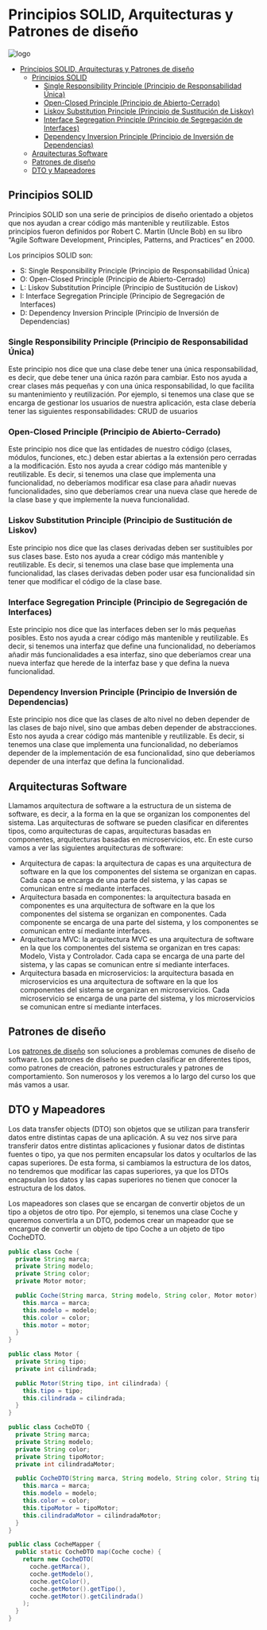 # Principios SOLID, Arquitecturas y Patrones de diseño

![logo](https://rubensa.files.wordpress.com/2021/05/spring-boot-logo.png)

- [Principios SOLID, Arquitecturas y Patrones de diseño](#principios-solid-arquitecturas-y-patrones-de-diseño)
  - [Principios SOLID](#principios-solid)
    - [Single Responsibility Principle (Principio de Responsabilidad Única)](#single-responsibility-principle-principio-de-responsabilidad-única)
    - [Open-Closed Principle (Principio de Abierto-Cerrado)](#open-closed-principle-principio-de-abierto-cerrado)
    - [Liskov Substitution Principle (Principio de Sustitución de Liskov)](#liskov-substitution-principle-principio-de-sustitución-de-liskov)
    - [Interface Segregation Principle (Principio de Segregación de Interfaces)](#interface-segregation-principle-principio-de-segregación-de-interfaces)
    - [Dependency Inversion Principle (Principio de Inversión de Dependencias)](#dependency-inversion-principle-principio-de-inversión-de-dependencias)
  - [Arquitecturas Software](#arquitecturas-software)
  - [Patrones de diseño](#patrones-de-diseño)
  - [DTO y Mapeadores](#dto-y-mapeadores)

 ## Principios SOLID
Principios SOLID son una serie de principios de diseño orientado a objetos que nos ayudan a crear código más mantenible y reutilizable. Estos principios fueron definidos por Robert C. Martin (Uncle Bob) en su libro “Agile Software Development, Principles, Patterns, and Practices” en 2000.

Los principios SOLID son:
- S: Single Responsibility Principle (Principio de Responsabilidad Única)
- O: Open-Closed Principle (Principio de Abierto-Cerrado)
- L: Liskov Substitution Principle (Principio de Sustitución de Liskov)
- I: Interface Segregation Principle (Principio de Segregación de Interfaces)
- D: Dependency Inversion Principle (Principio de Inversión de Dependencias)

### Single Responsibility Principle (Principio de Responsabilidad Única)
Este principio nos dice que una clase debe tener una única responsabilidad, es decir, que debe tener una única razón para cambiar. Esto nos ayuda a crear clases más pequeñas y con una única responsabilidad, lo que facilita su mantenimiento y reutilización. Por ejemplo, si tenemos una clase que se encarga de gestionar los usuarios de nuestra aplicación, esta clase debería tener las siguientes responsabilidades: CRUD de usuarios

### Open-Closed Principle (Principio de Abierto-Cerrado)
Este principio nos dice que las entidades de nuestro código (clases, módulos, funciones, etc.) deben estar abiertas a la extensión pero cerradas a la modificación. Esto nos ayuda a crear código más mantenible y reutilizable. Es decir, si tenemos una clase que implementa una funcionalidad, no deberíamos modificar esa clase para añadir nuevas funcionalidades, sino que deberíamos crear una nueva clase que herede de la clase base y que implemente la nueva funcionalidad.

### Liskov Substitution Principle (Principio de Sustitución de Liskov)
Este principio nos dice que las clases derivadas deben ser sustituibles por sus clases base. Esto nos ayuda a crear código más mantenible y reutilizable. Es decir, si tenemos una clase base que implementa una funcionalidad, las clases derivadas deben poder usar esa funcionalidad sin tener que modificar el código de la clase base.

### Interface Segregation Principle (Principio de Segregación de Interfaces)
Este principio nos dice que las interfaces deben ser lo más pequeñas posibles. Esto nos ayuda a crear código más mantenible y reutilizable. Es decir, si tenemos una interfaz que define una funcionalidad, no deberíamos añadir más funcionalidades a esa interfaz, sino que deberíamos crear una nueva interfaz que herede de la interfaz base y que defina la nueva funcionalidad.

### Dependency Inversion Principle (Principio de Inversión de Dependencias)
Este principio nos dice que las clases de alto nivel no deben depender de las clases de bajo nivel, sino que ambas deben depender de abstracciones. Esto nos ayuda a crear código más mantenible y reutilizable. Es decir, si tenemos una clase que implementa una funcionalidad, no deberíamos depender de la implementación de esa funcionalidad, sino que deberíamos depender de una interfaz que defina la funcionalidad.

## Arquitecturas Software 
Llamamos arquitectura de software a la estructura de un sistema de software, es decir, a la forma en la que se organizan los componentes del sistema. Las arquitecturas de software se pueden clasificar en diferentes tipos, como arquitecturas de capas, arquitecturas basadas en componentes, arquitecturas basadas en microservicios, etc. En este curso vamos a ver las siguientes arquitecturas de software:
- Arquitectura de capas: la arquitectura de capas es una arquitectura de software en la que los componentes del sistema se organizan en capas. Cada capa se encarga de una parte del sistema, y las capas se comunican entre sí mediante interfaces.
- Arquitectura basada en componentes: la arquitectura basada en componentes es una arquitectura de software en la que los componentes del sistema se organizan en componentes. Cada componente se encarga de una parte del sistema, y los componentes se comunican entre sí mediante interfaces.
- Arquitectura MVC: la arquitectura MVC es una arquitectura de software en la que los componentes del sistema se organizan en tres capas: Modelo, Vista y Controlador. Cada capa se encarga de una parte del sistema, y las capas se comunican entre sí mediante interfaces.
- Arquitectura basada en microservicios: la arquitectura basada en microservicios es una arquitectura de software en la que los componentes del sistema se organizan en microservicios. Cada microservicio se encarga de una parte del sistema, y los microservicios se comunican entre sí mediante interfaces.

## Patrones de diseño
Los [patrones de diseño](https://refactoring.guru/es/design-patterns) son soluciones a problemas comunes de diseño de software. Los patrones de diseño se pueden clasificar en diferentes tipos, como patrones de creación, patrones estructurales y patrones de comportamiento. Son numerosos y los veremos a lo largo del curso los que más vamos a usar.

## DTO y Mapeadores
Los data transfer objects (DTO) son objetos que se utilizan para transferir datos entre distintas capas de una aplicación. A su vez nos sirve para transferir datos entre distintas aplicaciones y fusionar datos de distintas fuentes o tipo, ya que nos permiten encapsular los datos y ocultarlos de las capas superiores. De esta forma, si cambiamos la estructura de los datos, no tendremos que modificar las capas superiores, ya que los DTOs encapsulan los datos y las capas superiores no tienen que conocer la estructura de los datos.

Los mapeadores son clases que se encargan de convertir objetos de un tipo a objetos de otro tipo. Por ejemplo, si tenemos una clase Coche y queremos convertirla a un DTO, podemos crear un mapeador que se encargue de convertir un objeto de tipo Coche a un objeto de tipo CocheDTO.

```java
public class Coche {
  private String marca;
  private String modelo;
  private String color;
  private Motor motor;

  public Coche(String marca, String modelo, String color, Motor motor) {
    this.marca = marca;
    this.modelo = modelo;
    this.color = color;
    this.motor = motor;
  }
}

public class Motor {
  private String tipo;
  private int cilindrada;

  public Motor(String tipo, int cilindrada) {
    this.tipo = tipo;
    this.cilindrada = cilindrada;
  }
}

public class CocheDTO {
  private String marca;
  private String modelo;
  private String color;
  private String tipoMotor;
  private int cilindradaMotor;

  public CocheDTO(String marca, String modelo, String color, String tipoMotor, int cilindradaMotor) {
    this.marca = marca;
    this.modelo = modelo;
    this.color = color;
    this.tipoMotor = tipoMotor;
    this.cilindradaMotor = cilindradaMotor;
  }
}

public class CocheMapper {
  public static CocheDTO map(Coche coche) {
    return new CocheDTO(
      coche.getMarca(),
      coche.getModelo(),
      coche.getColor(),
      coche.getMotor().getTipo(),
      coche.getMotor().getCilindrada()
    );
  }
}